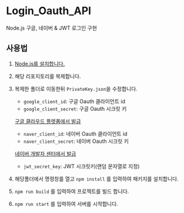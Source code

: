 # Login_Oauth_API

Node.js 구글, 네이버 & JWT 로그인 구현

## 사용법

1. [Node.js를 설치합니다.](https://nodejs.org/ko/download)
2. 해당 리포지토리를 복제합니다.
3. 복제한 폴더로 이동한뒤 `PrivateKey.json`을 수정합니다.

   - `google_client_id`: 구글 Oauth 클라이언트 id
   - `google_client_secret`: 구글 Oauth 시크릿 키

    [구글 클라우드 플렛폼에서 발급](https://console.cloud.google.com/)
   - `naver_client_id`: 네이버 Oauth 클라이언트 id
   - `naver_client_secret`: 네이버 Oauth 시크릿 키

    [네이버 개발자 센터에서 발급](https://developers.naver.com/)
   - `jwt_secret_key`: JWT 시크릿키(랜덤 문자열로 지정)
4. 해당폴더에서 명령창를 열고 `npm install` 를 입력하여 패키지를 설치합니다.
5. `npm run build` 를 입력하여 프로젝트를 빌드 합니다.
6. `npm run start` 를 입력하여 서버를 시작합니다.
